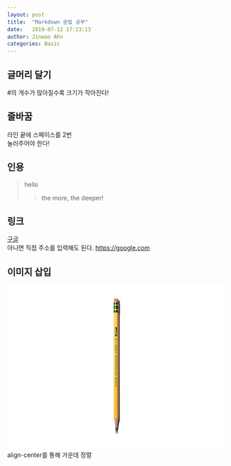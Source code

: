 ```yaml
---
layout: post
title:  "Markdown 문법 공부"
date:   2019-07-12 17:23:13
author: Jinwoo Ahn
categories: Basic
---
```

## 글머리 달기
#의 개수가 많아질수록 크기가 작아진다!
## 줄바꿈
라인 끝에 스페이스를 2번  
눌러주어야 한다!  
## 인용
> hello  
>> the more, the deeper!  

## 링크
[구글](https://google.com)  
아니면 직접 주소를 입력해도 된다.
<https://google.com>  
## 이미지 삽입
![pencil](/img/pencil.png)
align-center를 통해 가운데 정렬
